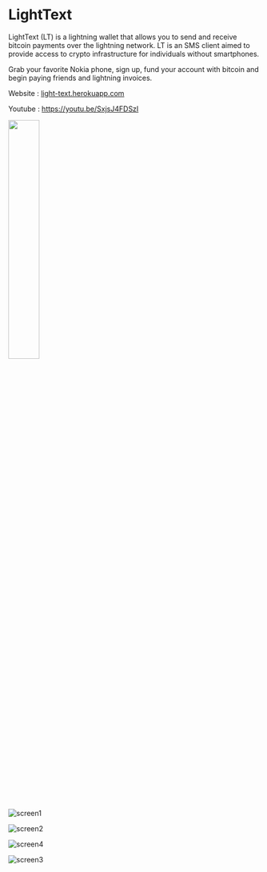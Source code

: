 # LightText
 
LightText (LT) is a lightning wallet that allows you to send and receive bitcoin payments over the lightning network. LT is an SMS client aimed to provide access to crypto infrastructure for individuals without smartphones. 

Grab your favorite Nokia phone, sign up, fund your account with bitcoin and begin paying friends and lightning invoices.

Website : [light-text.herokuapp.com](https://light-text.herokuapp.com/)

Youtube : https://youtu.be/SxjsJ4FDSzI

<img src='https://github.com/light-text/lightText/blob/master/public/images/lightText.gif' width='35%' hegiht='35%'>

![screen1](https://github.com/light-text/lightText/blob/master/public/images/screen.png)

![screen2](https://github.com/light-text/lightText/blob/master/public/images/screen2.png)

![screen4](https://github.com/light-text/lightText/blob/master/public/images/screen4.png)

![screen3](https://github.com/light-text/lightText/blob/master/public/images/screen3.png)
 
 
 
 
